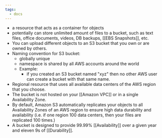 ```yaml
---
tags:
  - docs
---
```


- a resource that acts as a container for objects
- potentially can store unlimited amount of files to a bucket, such as text files, office documents, videos, DB backups, [[EBS Snapshots]], etc.
- You can upload different objects to an S3 bucket that you own or are owned by others.
- Naming convention for S3 bucket:
	- globally unique
	- namespace is shared by all AWS accounts around the world
	- Example:
		- if you created an S3 bucket named "xyz" then no other AWS user can create a bucket with that same name.
- Regional resource that uses all available data centers of the AWS region that you choose.
- The bucket is not hosted on your [[Amazon VPC]] or in a single Availability Zone.
- By default, Amazon S3 automatically replicates your objects to all Availability Zones of an AWS region to ensure high data durability and availability (i.e. if one region 100 data centers, then your files are replicated 100 times.)
- A bucket is designed to provide 99.99% [[Availability]] over a given year and eleven 9s of [[Durability]]. 